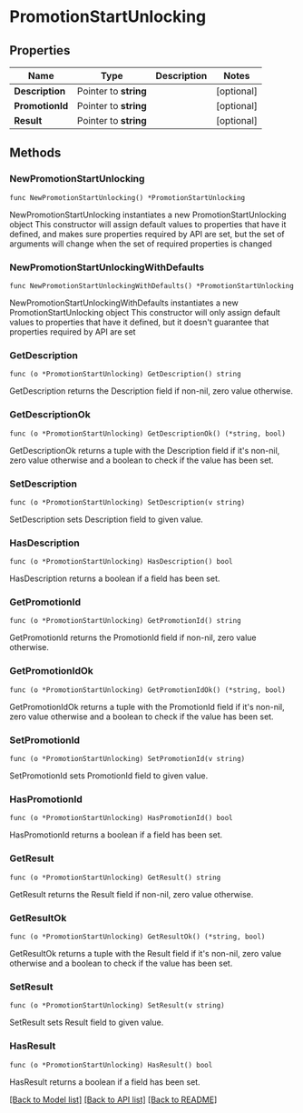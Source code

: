 # PromotionStartUnlocking

## Properties

Name | Type | Description | Notes
------------ | ------------- | ------------- | -------------
**Description** | Pointer to **string** |  | [optional] 
**PromotionId** | Pointer to **string** |  | [optional] 
**Result** | Pointer to **string** |  | [optional] 

## Methods

### NewPromotionStartUnlocking

`func NewPromotionStartUnlocking() *PromotionStartUnlocking`

NewPromotionStartUnlocking instantiates a new PromotionStartUnlocking object
This constructor will assign default values to properties that have it defined,
and makes sure properties required by API are set, but the set of arguments
will change when the set of required properties is changed

### NewPromotionStartUnlockingWithDefaults

`func NewPromotionStartUnlockingWithDefaults() *PromotionStartUnlocking`

NewPromotionStartUnlockingWithDefaults instantiates a new PromotionStartUnlocking object
This constructor will only assign default values to properties that have it defined,
but it doesn't guarantee that properties required by API are set

### GetDescription

`func (o *PromotionStartUnlocking) GetDescription() string`

GetDescription returns the Description field if non-nil, zero value otherwise.

### GetDescriptionOk

`func (o *PromotionStartUnlocking) GetDescriptionOk() (*string, bool)`

GetDescriptionOk returns a tuple with the Description field if it's non-nil, zero value otherwise
and a boolean to check if the value has been set.

### SetDescription

`func (o *PromotionStartUnlocking) SetDescription(v string)`

SetDescription sets Description field to given value.

### HasDescription

`func (o *PromotionStartUnlocking) HasDescription() bool`

HasDescription returns a boolean if a field has been set.

### GetPromotionId

`func (o *PromotionStartUnlocking) GetPromotionId() string`

GetPromotionId returns the PromotionId field if non-nil, zero value otherwise.

### GetPromotionIdOk

`func (o *PromotionStartUnlocking) GetPromotionIdOk() (*string, bool)`

GetPromotionIdOk returns a tuple with the PromotionId field if it's non-nil, zero value otherwise
and a boolean to check if the value has been set.

### SetPromotionId

`func (o *PromotionStartUnlocking) SetPromotionId(v string)`

SetPromotionId sets PromotionId field to given value.

### HasPromotionId

`func (o *PromotionStartUnlocking) HasPromotionId() bool`

HasPromotionId returns a boolean if a field has been set.

### GetResult

`func (o *PromotionStartUnlocking) GetResult() string`

GetResult returns the Result field if non-nil, zero value otherwise.

### GetResultOk

`func (o *PromotionStartUnlocking) GetResultOk() (*string, bool)`

GetResultOk returns a tuple with the Result field if it's non-nil, zero value otherwise
and a boolean to check if the value has been set.

### SetResult

`func (o *PromotionStartUnlocking) SetResult(v string)`

SetResult sets Result field to given value.

### HasResult

`func (o *PromotionStartUnlocking) HasResult() bool`

HasResult returns a boolean if a field has been set.


[[Back to Model list]](../README.md#documentation-for-models) [[Back to API list]](../README.md#documentation-for-api-endpoints) [[Back to README]](../README.md)


